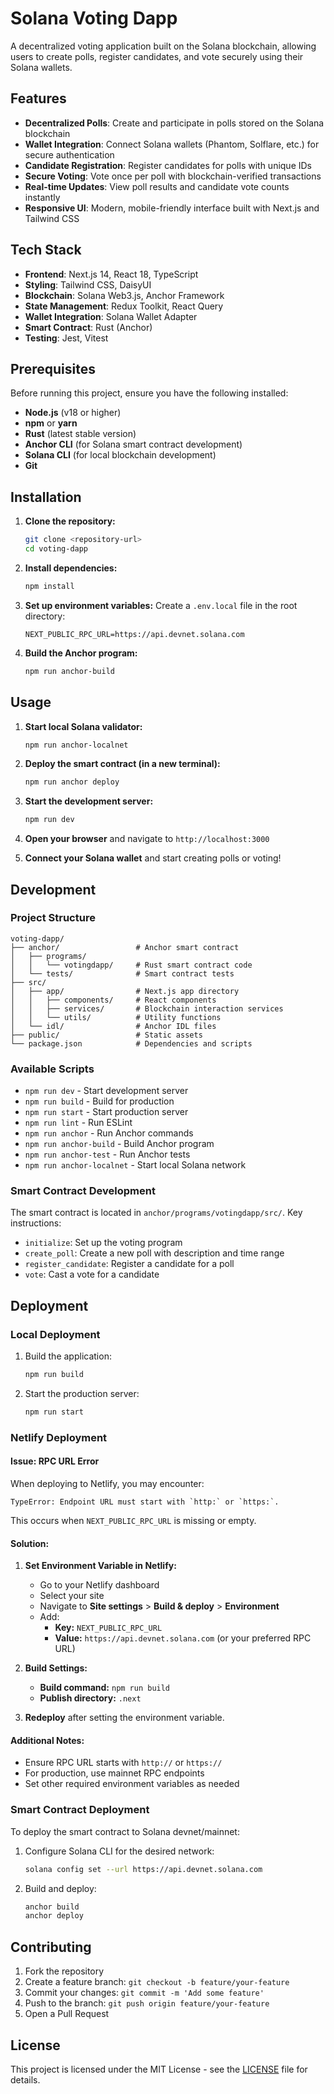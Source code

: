 # Solana Voting Dapp

A decentralized voting application built on the Solana blockchain, allowing users to create polls, register candidates, and vote securely using their Solana wallets.

## Features

- **Decentralized Polls**: Create and participate in polls stored on the Solana blockchain
- **Wallet Integration**: Connect Solana wallets (Phantom, Solflare, etc.) for secure authentication
- **Candidate Registration**: Register candidates for polls with unique IDs
- **Secure Voting**: Vote once per poll with blockchain-verified transactions
- **Real-time Updates**: View poll results and candidate vote counts instantly
- **Responsive UI**: Modern, mobile-friendly interface built with Next.js and Tailwind CSS

## Tech Stack

- **Frontend**: Next.js 14, React 18, TypeScript
- **Styling**: Tailwind CSS, DaisyUI
- **Blockchain**: Solana Web3.js, Anchor Framework
- **State Management**: Redux Toolkit, React Query
- **Wallet Integration**: Solana Wallet Adapter
- **Smart Contract**: Rust (Anchor)
- **Testing**: Jest, Vitest

## Prerequisites

Before running this project, ensure you have the following installed:

- **Node.js** (v18 or higher)
- **npm** or **yarn**
- **Rust** (latest stable version)
- **Anchor CLI** (for Solana smart contract development)
- **Solana CLI** (for local blockchain development)
- **Git**

## Installation

1. **Clone the repository:**
   ```bash
   git clone <repository-url>
   cd voting-dapp
   ```

2. **Install dependencies:**
   ```bash
   npm install
   ```

3. **Set up environment variables:**
   Create a `.env.local` file in the root directory:
   ```env
   NEXT_PUBLIC_RPC_URL=https://api.devnet.solana.com
   ```

4. **Build the Anchor program:**
   ```bash
   npm run anchor-build
   ```

## Usage

1. **Start local Solana validator:**
   ```bash
   npm run anchor-localnet
   ```

2. **Deploy the smart contract (in a new terminal):**
   ```bash
   npm run anchor deploy
   ```

3. **Start the development server:**
   ```bash
   npm run dev
   ```

4. **Open your browser** and navigate to `http://localhost:3000`

5. **Connect your Solana wallet** and start creating polls or voting!

## Development

### Project Structure

```
voting-dapp/
├── anchor/                 # Anchor smart contract
│   ├── programs/
│   │   └── votingdapp/     # Rust smart contract code
│   └── tests/              # Smart contract tests
├── src/
│   ├── app/                # Next.js app directory
│   │   ├── components/     # React components
│   │   ├── services/       # Blockchain interaction services
│   │   └── utils/          # Utility functions
│   └── idl/                # Anchor IDL files
├── public/                 # Static assets
└── package.json            # Dependencies and scripts
```

### Available Scripts

- `npm run dev` - Start development server
- `npm run build` - Build for production
- `npm run start` - Start production server
- `npm run lint` - Run ESLint
- `npm run anchor` - Run Anchor commands
- `npm run anchor-build` - Build Anchor program
- `npm run anchor-test` - Run Anchor tests
- `npm run anchor-localnet` - Start local Solana network

### Smart Contract Development

The smart contract is located in `anchor/programs/votingdapp/src/`. Key instructions:

- `initialize`: Set up the voting program
- `create_poll`: Create a new poll with description and time range
- `register_candidate`: Register a candidate for a poll
- `vote`: Cast a vote for a candidate

## Deployment

### Local Deployment

1. Build the application:
   ```bash
   npm run build
   ```

2. Start the production server:
   ```bash
   npm run start
   ```

### Netlify Deployment

#### Issue: RPC URL Error
When deploying to Netlify, you may encounter:
```
TypeError: Endpoint URL must start with `http:` or `https:`.
```

This occurs when `NEXT_PUBLIC_RPC_URL` is missing or empty.

#### Solution:

1. **Set Environment Variable in Netlify:**
   - Go to your Netlify dashboard
   - Select your site
   - Navigate to **Site settings** > **Build & deploy** > **Environment**
   - Add:
     - **Key:** `NEXT_PUBLIC_RPC_URL`
     - **Value:** `https://api.devnet.solana.com` (or your preferred RPC URL)

2. **Build Settings:**
   - **Build command:** `npm run build`
   - **Publish directory:** `.next`

3. **Redeploy** after setting the environment variable.

#### Additional Notes:
- Ensure RPC URL starts with `http://` or `https://`
- For production, use mainnet RPC endpoints
- Set other required environment variables as needed

### Smart Contract Deployment

To deploy the smart contract to Solana devnet/mainnet:

1. Configure Solana CLI for the desired network:
   ```bash
   solana config set --url https://api.devnet.solana.com
   ```

2. Build and deploy:
   ```bash
   anchor build
   anchor deploy
   ```

## Contributing

1. Fork the repository
2. Create a feature branch: `git checkout -b feature/your-feature`
3. Commit your changes: `git commit -m 'Add some feature'`
4. Push to the branch: `git push origin feature/your-feature`
5. Open a Pull Request

## License

This project is licensed under the MIT License - see the [LICENSE](LICENSE) file for details.
